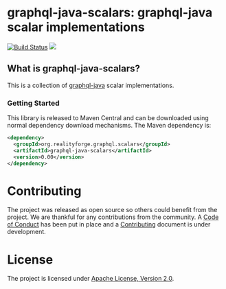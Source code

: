 # graphql-java-scalars: graphql-java scalar implementations

[![Build Status](https://api.travis-ci.com/realityforge/graphql-java-scalars.svg?branch=master)](http://travis-ci.org/realityforge/graphql-java-scalars)
[<img src="https://img.shields.io/maven-central/v/org.realityforge.graphql.scalars/graphql-java-scalars.svg?label=latest%20release"/>](https://search.maven.org/search?q=g:org.realityforge.graphq.scalarsl%20a:graphql-java-scalars)

## What is graphql-java-scalars?

This is a collection of [graphql-java](https://github.com/graphql-java/graphql-java) scalar implementations.

### Getting Started

This library is released to Maven Central and can be downloaded using normal dependency download mechanisms.
The Maven dependency is:

```xml
<dependency>
  <groupId>org.realityforge.graphql.scalars</groupId>
  <artifactId>graphql-java-scalars</artifactId>
  <version>0.00</version>
</dependency>
```

# Contributing

The project was released as open source so others could benefit from the project. We are thankful for any
contributions from the community. A [Code of Conduct](CODE_OF_CONDUCT.md) has been put in place and
a [Contributing](CONTRIBUTING.md) document is under development.

# License

The project is licensed under [Apache License, Version 2.0](LICENSE).
